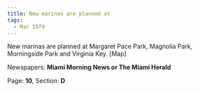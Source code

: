 ```yaml
---  
title: New marinas are planned at  
tags:  
  - Mar 1979  
---  
```

  
New marinas are planned at Margaret Pace Park, Magnolia Park, Morningside Park and Virginia Key. [Map]  
  
Newspapers: **Miami Morning News or The Miami Herald**  
  
Page: **10**, Section: **D** 
